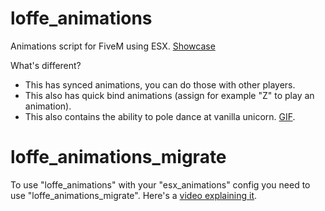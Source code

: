 # loffe_animations
Animations script for FiveM using ESX. [Showcase](https://streamable.com/oycxm)

What's different? 
* This has synced animations, you can do those with other players.
* This also has quick bind animations (assign for example "Z" to play an animation).
* This also contains the ability to pole dance at vanilla unicorn. [GIF](https://gyazo.com/49bd32194aa4fb53c673868550057b63).

# loffe_animations_migrate
To use "loffe_animations" with your "esx_animations" config you need to use "loffe_animations_migrate". Here's a [video explaining it](https://streamable.com/7zk23).
